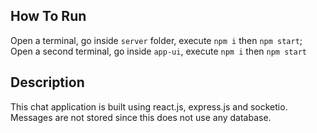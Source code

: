 ## How To Run

Open a terminal, go inside `server` folder, execute `npm i` then `npm start`;
Open a second terminal, go inside `app-ui`, execute `npm i` then `npm start`

## Description

This chat application is built using react.js, express.js and socketio.
Messages are not stored since this does not use any database.
